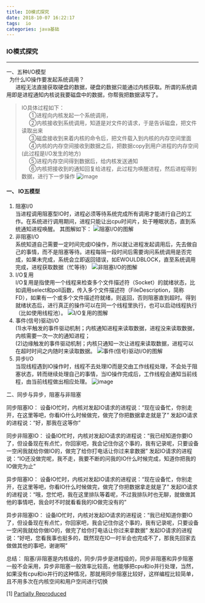 ```yaml
---
title: IO模式探究
date: 2018-10-07 16:22:17
tags:  io
categories: java基础
---
```


### IO模式探究
 
 ----------
 一、五种I/O模型 <br>
&nbsp;&nbsp;为什么IO操作要发起系统调用？          
&nbsp;&nbsp;&nbsp;&nbsp;&nbsp;&nbsp;进程无法直接获取硬盘的数据，硬盘的数据只能通过内核获取。所谓的系统调用即是进程通知内核说我要磁盘中的数据，你帮我把数据读写了。   

>IO具体过程如下：   
&nbsp;&nbsp;&nbsp;&nbsp;    ①进程向内核发起一个系统调用，   
&nbsp;&nbsp;&nbsp;&nbsp; ②内核接收到系统调用，知道是对文件的请求，于是告诉磁盘，把文件读取出来     
&nbsp;&nbsp;&nbsp;&nbsp;    ③磁盘接收到来着内核的命令后，把文件载入到内核的内存空间里面           
&nbsp;&nbsp;&nbsp;&nbsp; ④内核的内存空间接收到数据之后，把数据copy到用户进程的内存空间(此过程是I/O发生的地方)                
&nbsp;&nbsp;&nbsp;&nbsp;  ⑤进程内存空间得到数据后，给内核发送通知           
 &nbsp;&nbsp;&nbsp;&nbsp; ⑥内核把接收到的通知回复给进程，此过程为唤醒进程，然后进程得到数据，进行下一步操作
![image](http://blog.51cto.com/attachment/201309/205126317.png)         


#### 一、 IO五模型         
 1.  阻塞I/0   <br>
  当进程调用阻塞型IO时，进程必须等待系统完成所有调用才能进行自己的工作。在系统进行调用期间，进程只能让出cpu时间片，处于睡眠状态，直到系统通知进程唤醒。
其图解如下：
![阻塞I/O的图解](http://blog.51cto.com/attachment/201309/205500239.png)      
 2.  非阻塞I/O <br>
 系统知道自己需要一定时间完成IO操作，所以就让进程发起调用后，先去做自己的事情，而不是阻塞等待。进程每隔一段时间后需要询问系统调用是否完成，如果未完成，系统会立即返回错误，如EWOULDBLOCK，直至系统调用完成，进程获取数据（忙等待）
![非阻塞I/O的图解](http://blog.51cto.com/attachment/201309/205605819.png)
 3. I/O复用  <br>
   I/O复用是指使用一个线程来检查多个文件描述符（Socket）的就绪状态，比如调用select和poll函数，传入多个文件描述符（FileDescription，简称FD），如果有一个或多个文件描述符就绪，则返回，否则阻塞直到超时。得到就绪状态后，进行真正的操作可以在同一个线程里执行，也可以启动线程执行（比如使用线程池）。
![I/O复用的图解](http://ossi4.51cto.com/attachment/201309/205635176.png) 
 4. 事件(信号)驱动I/O  <br>
 (1)水平触发的事件驱动机制；内核通知进程来读取数据，进程没来读取数据，内核需要一次一次的通知进程；<br>
(2)边缘触发的事件驱动机制；内核只通知一次让进程来读取数据，进程可以在超时时间之内随时来读取数据。
![事件(信号)驱动I/O的图解](http://blog.51cto.com/attachment/201309/210003879.png)
 5. 异步I/O  <br>
 当现线程遇到IO操作时，线程不去处理IO而是交由工作线程处理，不会处于阻塞状态，转而继续处理自己的事情，当IO操作完成后，工作线程会通知当前线程，由当前线程做出相应处理。
![image](http://blog.51cto.com/attachment/201309/210054915.png)

二、同步与异步，阻塞与非阻塞

同步阻塞IO： 
设备IO忙时，内核对发起IO请求的进程说：“现在设备忙，你别走开，在这里等吧，你看IO什么时候做完，做完了你把数据拿走就是了” 
发起IO请求的进程说：“好，那我在这等你” 

同步非阻塞IO： 
设备IO忙时，内核对发起IO请求的进程说：“我已经知道你要IO了，但设备现在有点忙，你回家吧，我会记住你这个事的，我有记录呢，只要设备一空闲我就给你做IO的，做完了给你打电话让你过来拿数据” 
发起IO请求的进程说：“IO还没做完呢，我不走，我要不断的问我的IO什么时候完成，知道你把我的IO做完为止” 

异步阻塞IO： 
设备IO忙时，内核对发起IO请求的进程说：“现在设备忙，你别走开，在这里等吧，你看IO什么时候做完，做完了你把数据拿走就是了” 
发起IO请求的进程说：“哦，您忙吧，我在这里排队等着呢，不过我排队时也无聊，就做做其他的事情吧，我会时不时就看看我的IO做完没有的” 

异步非阻塞IO： 
设备IO忙时，内核对发起IO请求的进程说：“我已经知道你要IO了，但设备现在有点忙，你回家吧，我会记住你这个事的，我有记录呢，只要设备一空闲我就给你做IO的，做完了给你打电话让你过来拿数据” 
发起IO请求的进程说：“好吧，您看我事也挺多的，既然现在IO一时半会也完成不了，那我先回家去做做其他的事吧，谢谢啊” 


总结： 
阻塞/非阻塞是内核级的，同步/异步是进程级的，同步非阻塞和异步阻塞一般不会采用，异步非阻塞一般效率比较高，他能够把cpu和io并行处理，当然，如果没有cpu和io并行的这种情况，那就用同步阻塞比较好，这样编程比较简单，且不用多次在内核空间和用户空间进行切换









[1] [Partially Reproduced](http://blog.51cto.com/litaotao/1289790)
 


